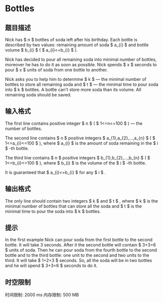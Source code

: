 # Bottles

## 题目描述

Nick has $ n $ bottles of soda left after his birthday. Each bottle is described by two values: remaining amount of soda $ a_{i} $ and bottle volume $ b_{i} $ ( $ a_{i}<=b_{i} $ ).

Nick has decided to pour all remaining soda into minimal number of bottles, moreover he has to do it as soon as possible. Nick spends $ x $ seconds to pour $ x $ units of soda from one bottle to another.

Nick asks you to help him to determine $ k $ — the minimal number of bottles to store all remaining soda and $ t $ — the minimal time to pour soda into $ k $ bottles. A bottle can't store more soda than its volume. All remaining soda should be saved.

## 输入格式

The first line contains positive integer $ n $ ( $ 1<=n<=100 $ ) — the number of bottles.

The second line contains $ n $ positive integers $ a_{1},a_{2},...,a_{n} $ ( $ 1<=a_{i}<=100 $ ), where $ a_{i} $ is the amount of soda remaining in the $ i $ -th bottle.

The third line contains $ n $ positive integers $ b_{1},b_{2},...,b_{n} $ ( $ 1<=b_{i}<=100 $ ), where $ b_{i} $ is the volume of the $ i $ -th bottle.

It is guaranteed that $ a_{i}<=b_{i} $ for any $ i $ .

## 输出格式

The only line should contain two integers $ k $ and $ t $ , where $ k $ is the minimal number of bottles that can store all the soda and $ t $ is the minimal time to pour the soda into $ k $ bottles.

## 提示

In the first example Nick can pour soda from the first bottle to the second bottle. It will take 3 seconds. After it the second bottle will contain $ 3+3=6 $ units of soda. Then he can pour soda from the fourth bottle to the second bottle and to the third bottle: one unit to the second and two units to the third. It will take $ 1+2=3 $ seconds. So, all the soda will be in two bottles and he will spend $ 3+3=6 $ seconds to do it.

## 时空限制

时间限制: 2000 ms
内存限制: 500 MB
